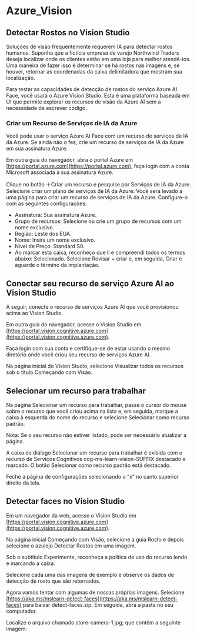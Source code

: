 # Azure_Vision

## Detectar Rostos no Vision Studio

Soluções de visão frequentemente requerem IA para detectar rostos humanos. Suponha que a fictícia empresa de varejo Northwind Traders deseja localizar onde os clientes estão em uma loja para melhor atendê-los. Uma maneira de fazer isso é determinar se há rostos nas imagens e, se houver, retornar as coordenadas da caixa delimitadora que mostram sua localização.

Para testar as capacidades de detecção de rostos do serviço Azure AI Face, você usará o Azure Vision Studio. Esta é uma plataforma baseada em UI que permite explorar os recursos de visão da Azure AI sem a necessidade de escrever código.

### Criar um Recurso de Serviços de IA da Azure

Você pode usar o serviço Azure AI Face com um recurso de serviços de IA da Azure. Se ainda não o fez, crie um recurso de serviços de IA da Azure em sua assinatura Azure.

Em outra guia do navegador, abra o portal Azure em [https://portal.azure.com](https://portal.azure.com), faça login com a conta Microsoft associada à sua assinatura Azure.

Clique no botão ＋Criar um recurso e pesquise por Serviços de IA da Azure. Selecione criar um plano de serviços de IA da Azure. Você será levado a uma página para criar um recurso de serviços de IA da Azure. Configure-o com as seguintes configurações:
- Assinatura: Sua assinatura Azure.
- Grupo de recursos: Selecione ou crie um grupo de recursos com um nome exclusivo.
- Região: Leste dos EUA.
- Nome: Insira um nome exclusivo.
- Nível de Preço: Standard S0.
- Ao marcar esta caixa, reconheço que li e compreendi todos os termos abaixo: Selecionado.
Selecione Revisar + criar e, em seguida, Criar e aguarde o término da implantação.
## Conectar seu recurso de serviço Azure AI ao Vision Studio

A seguir, conecte o recurso de serviços Azure AI que você provisionou acima ao Vision Studio.

Em outra guia do navegador, acesse o Vision Studio em [https://portal.vision.cognitive.azure.com](https://portal.vision.cognitive.azure.com).

Faça login com sua conta e certifique-se de estar usando o mesmo diretório onde você criou seu recurso de serviços Azure AI.

Na página inicial do Vision Studio, selecione Visualizar todos os recursos sob o título Começando com Visão.

## Selecionar um recurso para trabalhar

Na página Selecionar um recurso para trabalhar, passe o cursor do mouse sobre o recurso que você criou acima na lista e, em seguida, marque a caixa à esquerda do nome do recurso e selecione Selecionar como recurso padrão.

Nota: Se o seu recurso não estiver listado, pode ser necessário atualizar a página.

A caixa de diálogo Selecionar um recurso para trabalhar é exibida com o recurso de Serviços Cognitivos cog-ms-learn-vision-SUFFIX destacado e marcado. O botão Selecionar como recurso padrão está destacado.

Feche a página de configurações selecionando o “x” no canto superior direito da tela.

## Detectar faces no Vision Studio

Em um navegador da web, acesse o Vision Studio em [https://portal.vision.cognitive.azure.com](https://portal.vision.cognitive.azure.com).

Na página inicial Começando com Visão, selecione a guia Rosto e depois selecione o azulejo Detectar Rostos em uma imagem.

Sob o subtítulo Experimente, reconheça a política de uso do recurso lendo e marcando a caixa.

Selecione cada uma das imagens de exemplo e observe os dados de detecção de rosto que são retornados.

Agora vamos tentar com algumas de nossas próprias imagens. Selecione [https://aka.ms/mslearn-detect-faces](https://aka.ms/mslearn-detect-faces) para baixar detect-faces.zip. Em seguida, abra a pasta no seu computador.

Localize o arquivo chamado store-camera-1.jpg; que contém a seguinte imagem:
